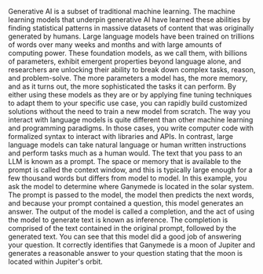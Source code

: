 Generative AI is a subset of traditional machine learning. The machine learning models that underpin generative AI have learned these abilities by finding statistical patterns in massive datasets of content that was originally generated by humans. Large language models have been trained on trillions of words over many weeks and months and with large amounts of computing power. These foundation models, as we call them, with billions of parameters, exhibit emergent properties beyond language alone, and researchers are unlocking their ability to break down complex tasks, reason, and problem-solve. The more parameters a model has, the more memory, and as it turns out, the more sophisticated the tasks it can perform. By either using these models as they are or by applying fine tuning techniques to adapt them to your specific use case, you can rapidly build customized solutions without the need to train a new model from scratch. The way you interact with language models is quite different than other machine learning and programming paradigms. In those cases, you write computer code with formalized syntax to interact with libraries and APIs. In contrast, large language models can take natural language or human written instructions and perform tasks much as a human would. The text that you pass to an LLM is known as a prompt. The space or memory that is available to the prompt is called the context window, and this is typically large enough for a few thousand words but differs from model to model. In this example, you ask the model to determine where Ganymede is located in the solar system. The prompt is passed to the model, the model then predicts the next words, and because your prompt contained a question, this model generates an answer. The output of the model is called a completion, and the act of using the model to generate text is known as inference. The completion is comprised of the text contained in the original prompt, followed by the generated text. You can see that this model did a good job of answering your question. It correctly identifies that Ganymede is a moon of Jupiter and generates a reasonable answer to your question stating that the moon is located within Jupiter's orbit.
